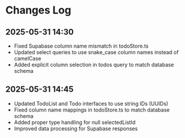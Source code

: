 # Changes Log

## 2025-05-31 14:30
- Fixed Supabase column name mismatch in todoStore.ts
- Updated select queries to use snake_case column names instead of camelCase
- Added explicit column selection in todos query to match database schema

## 2025-05-31 14:45
- Updated TodoList and Todo interfaces to use string IDs (UUIDs)
- Fixed column name mappings in todoStore.ts to match database schema
- Added proper type handling for null selectedListId
- Improved data processing for Supabase responses